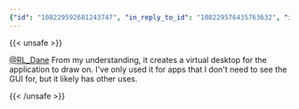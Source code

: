 ```yaml
---
{"id": "108229592681243747", "in_reply_to_id": "108229576435763632", "in_reply_to_account_id": "108198204663922209", "sensitive": false, "spoiler_text": "", "visibility": "unlisted", "language": "en", "replies_count": 1, "reblogs_count": 0, "favourites_count": 0, "edited_at": null, "reblog": null, "application": null, "account": {"id": "108219415927856966", "username": "brozek", "acct": "brozek", "display_name": "Brandon Rozek", "url": "https://fosstodon.org/@brozek", "avatar": "https://cdn.fosstodon.org/accounts/avatars/108/219/415/927/856/966/original/bae9f46f23936e79.jpg", "avatar_static": "https://cdn.fosstodon.org/accounts/avatars/108/219/415/927/856/966/original/bae9f46f23936e79.jpg", "header": "https://fosstodon.org/headers/original/missing.png", "header_static": "https://fosstodon.org/headers/original/missing.png", "noindex": true}, "media_attachments": [], "mentions": [{"id": "108198204663922209", "username": "RL_Dane", "url": "https://fosstodon.org/@RL_Dane", "acct": "RL_Dane"}], "tags": [], "emojis": [], "card": null, "poll": null, "syndication": "https://fosstodon.org/@brozek/108229592681243747", "date": "2022-05-02T00:48:45.043Z"}
---
```

{{< unsafe >}}
<p><span class="h-card"><a href="https://fosstodon.org/@RL_Dane" class="u-url mention">@<span>RL_Dane</span></a></span> From my understanding, it creates a virtual desktop for the application to draw on. I&#39;ve only used it for apps that I don&#39;t need to see the GUI for, but it likely has other uses.</p>
{{< /unsafe >}}
